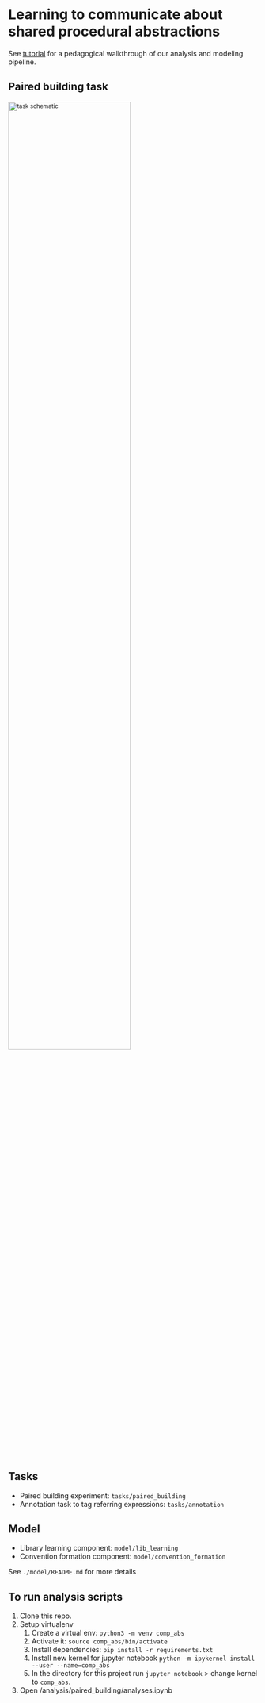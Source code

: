 # Learning to communicate about shared procedural abstractions

See [tutorial](https://github.com/cogtoolslab/compositional-abstractions-tutorial) for a pedagogical walkthrough of our analysis and modeling pipeline.

## Paired building task

<p style="font-size: smaller;">
  <img width="70%" alt="task schematic" src="https://github.com/cogtoolslab/compositional-abstractions/assets/5262024/650adfb9-072e-4623-8551-dceb14974ea4">
</p>

## Tasks

* Paired building experiment: `tasks/paired_building`
* Annotation task to tag referring expressions: `tasks/annotation`

## Model

* Library learning component: `model/lib_learning`
* Convention formation component: `model/convention_formation`

See `./model/README.md` for more details


## To run analysis scripts

1. Clone this repo.
2. Setup virtualenv
   1. Create a virtual env: `python3 -m venv comp_abs`
   2. Activate it: `source comp_abs/bin/activate`
   3. Install dependencies: `pip install -r requirements.txt`
   4. Install new kernel for jupyter notebook  `python -m ipykernel install --user --name=comp_abs`
   5. In the directory for this project run `jupyter notebook` > change kernel to `comp_abs`.
3. Open /analysis/paired_building/analyses.ipynb
